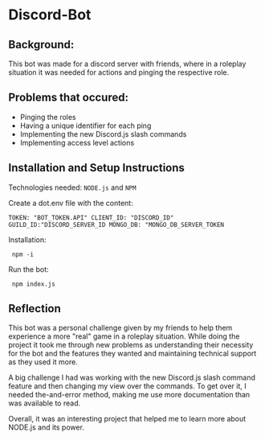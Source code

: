 # Discord-Bot
## Background:
This bot was made for a discord server with friends, where in a roleplay situation it was needed for actions and pinging the respective role. 

## Problems that occured:
+ Pinging the roles
+ Having a unique identifier for each ping
+ Implementing the new Discord.js slash commands
+ Implementing access level actions

## Installation and Setup Instructions
Technologies needed: <code>NODE.js</code> and <code>NPM</code>

Create a dot.env file with the content:

<code>TOKEN: "BOT_TOKEN.API"
CLIENT_ID: "DISCORD_ID"
GUILD_ID:"DISCORD_SERVER_ID
MONGO_DB: "MONGO_DB_SERVER_TOKEN
</code>

Installation:

<code> npm -i </code>

Run the bot:

<code> npm index.js </code>

## Reflection
This bot was a personal challenge given by my friends to help them experience a more "real" game in a roleplay situation. While doing the project it took me through new problems as understanding their necessity for the bot and the features they wanted and maintaining technical support as they used it more.

A big challenge I had was working with the new Discord.js slash command feature and then changing my view over the commands. To get over it, I needed the-and-error method, making me use more documentation than was available to read.

Overall, it was an interesting project that helped me to learn more about NODE.js and its power.
